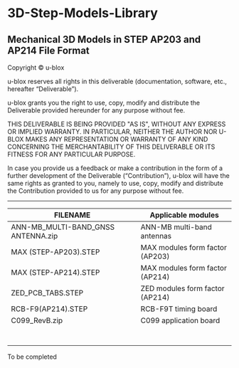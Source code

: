 # 3D-Step-Models-Library
Mechanical 3D Models in STEP AP203 and AP214 File Format
--------------------------------------------------------------------------------

Copyright &copy; u-blox 

u-blox reserves all rights in this deliverable (documentation, software, etc., 
hereafter “Deliverable”). 

u-blox grants you the right to use, copy, modify and distribute the Deliverable
provided hereunder for any purpose without fee.  

THIS DELIVERABLE IS BEING PROVIDED "AS IS", WITHOUT ANY EXPRESS OR IMPLIED 
WARRANTY. IN PARTICULAR, NEITHER THE AUTHOR NOR U-BLOX MAKES ANY REPRESENTATION 
OR WARRANTY OF ANY KIND CONCERNING THE MERCHANTABILITY OF THIS DELIVERABLE 
OR ITS FITNESS FOR ANY PARTICULAR PURPOSE.

In case you provide us a feedback or make a contribution in the form of a 
further development of the Deliverable (“Contribution”), u-blox will have the 
same rights as granted to you, namely to use, copy, modify and distribute the 
Contribution provided to us for any purpose without fee.

-------------------------------------------------------------------------------

|FILENAME                           |Applicable modules 	   |
|-----------------------------------|--------------------------|
|ANN-MB_MULTI-BAND_GNSS ANTENNA.zip |ANN-MB multi-band antennas|
|MAX (STEP-AP203).STEP				|MAX modules form factor (AP203)|
|MAX (STEP-AP214).STEP				|MAX modules form factor (AP214)|
|ZED_PCB_TABS.STEP            |ZED modules form factor (AP214)|
|RCB-F9(AP214).STEP			|RCB-F9T timing board			|
|C099_RevB.zip			|C099 application board			|
|			|			|
|			|			|
|			|			|
|			|			|
|			|			|
|			|			|
|			|			|
To be completed

